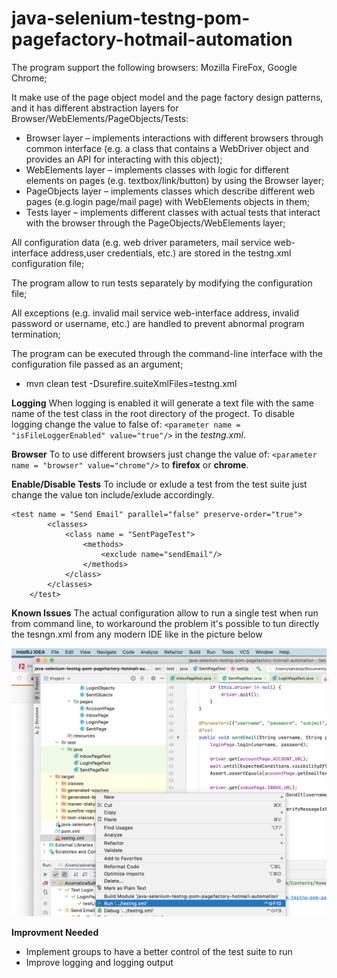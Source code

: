 # java-selenium-testng-pom-pagefactory-hotmail-automation

The program support the following browsers: Mozilla FireFox, Google Chrome;

It make use of the page object model and the page factory design patterns, and it has different abstraction layers for Browser/WebElements/PageObjects/Tests:

  - Browser layer – implements interactions with different browsers through common interface (e.g. a class that contains a WebDriver object and provides an API for interacting with this object);
  - WebElements layer – implements classes with logic for different elements on pages (e.g. textbox/link/button) by using the Browser layer;
  - PageObjects layer – implements classes which describe different web pages (e.g.login page/mail page) with WebElements objects in them;
  - Tests layer – implements different classes with actual tests that interact with the browser through the PageObjects/WebElements layer;

All configuration data (e.g. web driver parameters, mail service web-interface address,user credentials, etc.) are stored in the testng.xml configuration file;

The program allow to run tests separately by modifying the configuration file;

All exceptions (e.g. invalid mail service web-interface address, invalid password or username, etc.) are handled to prevent abnormal program termination;

The program can be executed through the command-line interface with the configuration file passed as an argument;
  - mvn clean test -Dsurefire.suiteXmlFiles=testng.xml


**Logging**
When logging is enabled it will generate a text file with the same name of the test class in the root directory of the progect.
To disable logging change the value to false of: ```<parameter name = "isFileLoggerEnabled" value="true"/>``` in the *testng.xml*.

**Browser**
To to use different browsers just change the value of: ```<parameter name = "browser" value="chrome"/>``` to **firefox** or **chrome**. 

**Enable/Disable Tests**
To include or exlude a test from the test suite just change the value ton include/exlude accordingly.
```
<test name = "Send Email" parallel="false" preserve-order="true">
        <classes>
            <class name = "SentPageTest">
                <methods>
                    <exclude name="sendEmail"/>
                </methods>
            </class>
        </classes>
    </test>
```

**Known Issues**
The actual configuration allow to run a single test when run from command line, to workaround the problem it's possible to tun directly the tesngn.xml from any modern IDE like in the picture below

![screenshoot](images/Screenshoot.png)

**Improvment Needed**
- Implement groups to have a better control of the test suite to run
- Improve logging and logging output 
